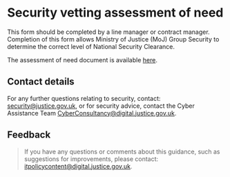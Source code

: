 # Security vetting assessment of need

This form should be completed by a line manager or contract manager. Completion of this form allows Ministry of Justice \(MoJ\) Group Security to determine the correct level of National Security Clearance.

The assessment of need document is available [here](./gs/security-vetting-assessment-need.doc).

## Contact details

For any further questions relating to security, contact: [security@justice.gov.uk](mailto:security@justice.gov.uk), or for security advice, contact the Cyber Assistance Team [CyberConsultancy@digital.justice.gov.uk](mailto:CyberConsultancy@digital.justice.gov.uk).

## Feedback

> If you have any questions or comments about this guidance, such as suggestions for improvements, please contact: [itpolicycontent@digital.justice.gov.uk](mailto:itpolicycontent@digital.justice.gov.uk).

